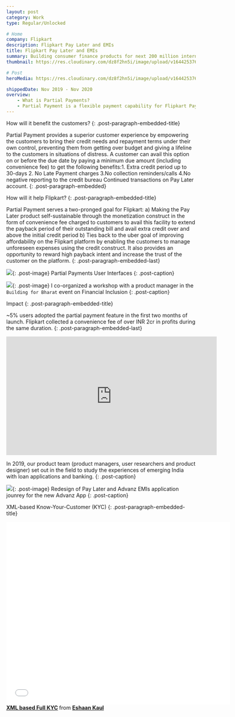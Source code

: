 ```yaml
---
layout: post
category: Work
type: Regular/Unlocked

# Home
company: Flipkart
description: Flipkart Pay Later and EMIs
title: Flipkart Pay Later and EMIs
summary: Building consumer finance products for next 200 million internet users.
thumbnail: https://res.cloudinary.com/dz8f2hn5i/image/upload/v1644253766/PL-Thum_wxnmor.png

# Post
heroMedia: https://res.cloudinary.com/dz8f2hn5i/image/upload/v1644253767/PL-Wide_npumzc.png

shippedDate: Nov 2019 - Nov 2020
overview:
    - What is Partial Payments?
    - Partial Payment is a flexible payment capability for Flipkart Pay Later customers to drive convenience with an extended credit period and provide them with an option to manage their cash flows better, especially in situations of distress. It is a first-of-its-kind offering that will strengthen the payback and collections experience for Pay Later customers.
---
```


How will it benefit the customers?
{: .post-paragraph-embedded-title}

Partial Payment provides a superior customer experience by empowering the customers to bring their credit needs and repayment terms under their own control, preventing them from getting over budget and giving a lifeline to the customers in situations of distress. A customer can avail this option on or before the due date by paying a minimum due amount (including convenience fee) to get the following benefits:1. Extra credit period up to 30-days 2. No Late Payment charges 3.No collection reminders/calls 4.No negative reporting to the credit bureau Continued transactions on Pay Later account.
{: .post-paragraph-embedded}


How will it help Flipkart?
{: .post-paragraph-embedded-title}

Partial Payment serves a two-pronged goal for Flipkart:
a) Making the Pay Later product self-sustainable through the monetization construct in the form of convenience fee charged to customers to avail this facility to extend the payback period of their outstanding bill and avail extra credit over and above the initial credit period
b) Ties back to the uber goal of improving affordability on the Flipkart platform by enabling the customers to manage unforeseen expenses using the credit construct. It also provides an opportunity to reward high payback intent and increase the trust of the customer on the platform.
{: .post-paragraph-embedded-last}



<img src="https://res.cloudinary.com/dz8f2hn5i/image/upload/v1644299153/CF-2_jcwwjm.png">{: .post-image}
Partial Payments User Interfaces
{: .post-caption}

<img src="https://res.cloudinary.com/dz8f2hn5i/image/upload/v1582745869/WIP/collage-wip_bvjkdi.png">{: .post-image}
I co-organized a workshop with a product manager in the `Building for Bharat` event on Financial Inclusion
{: .post-caption}

Impact 
{: .post-paragraph-embedded-title}

~5% users adopted the partial payment feature in the first two months of launch. Flipkart collected a convenience fee of over INR 2cr in profits during the same duration.
{: .post-paragraph-embedded-last}


<div class="post-embed">
<iframe width="560" height="315" src="https://www.youtube.com/embed/ZUS-Lq4fKAg" title="YouTube video player" frameborder="0" allow="accelerometer; autoplay; clipboard-write; encrypted-media; gyroscope; picture-in-picture" allowfullscreen></iframe>
</div>

In 2019, our product team (product managers, user researchers and product designer) set out in the field to study the experiences of emerging India with loan applications and banking.
{: .post-caption}


<img src="https://res.cloudinary.com/dz8f2hn5i/image/upload/v1644299156/CF-1_xzlq9d.png">{: .post-image}
Redesign of Pay Later and Advanz EMIs application jounrey for the new Advanz App
{: .post-caption}

XML-based Know-Your-Customer (KYC)
{: .post-paragraph-embedded-title}

<div class="post-embed">
<iframe src="//www.slideshare.net/slideshow/embed_code/key/cbAVNIjsTpmCIo" width="595" height="485" frameborder="0" marginwidth="0" marginheight="0" scrolling="no" allowfullscreen> </iframe> <div style="margin-bottom:5px"> <strong> <a href="//www.slideshare.net/eshaankaul29/xml-based-full-kyc" title="XML based Full KYC" target="_blank">XML based Full KYC</a> </strong> from <strong><a href="//www.slideshare.net/eshaankaul29" target="_blank">Eshaan Kaul</a></strong> </div>
</div>


